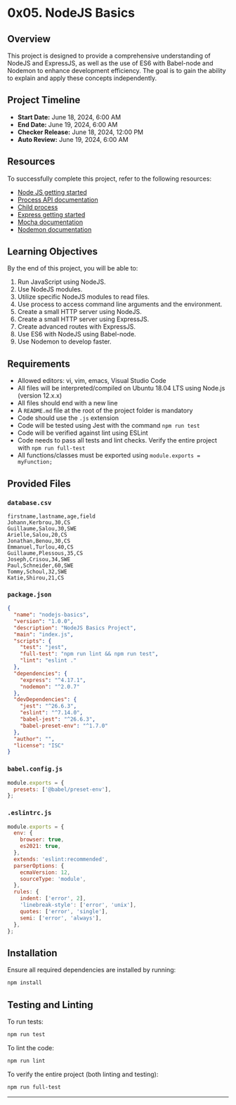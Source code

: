# 0x05. NodeJS Basics

## Overview

This project is designed to provide a comprehensive understanding of NodeJS and ExpressJS, as well as the use of ES6 with Babel-node and Nodemon to enhance development efficiency. The goal is to gain the ability to explain and apply these concepts independently.

## Project Timeline

- **Start Date:** June 18, 2024, 6:00 AM
- **End Date:** June 19, 2024, 6:00 AM
- **Checker Release:** June 18, 2024, 12:00 PM
- **Auto Review:** June 19, 2024, 6:00 AM

## Resources

To successfully complete this project, refer to the following resources:

- [Node JS getting started](#)
- [Process API documentation](#)
- [Child process](#)
- [Express getting started](#)
- [Mocha documentation](#)
- [Nodemon documentation](#)

## Learning Objectives

By the end of this project, you will be able to:

1. Run JavaScript using NodeJS.
2. Use NodeJS modules.
3. Utilize specific NodeJS modules to read files.
4. Use process to access command line arguments and the environment.
5. Create a small HTTP server using NodeJS.
6. Create a small HTTP server using ExpressJS.
7. Create advanced routes with ExpressJS.
8. Use ES6 with NodeJS using Babel-node.
9. Use Nodemon to develop faster.

## Requirements

- Allowed editors: vi, vim, emacs, Visual Studio Code
- All files will be interpreted/compiled on Ubuntu 18.04 LTS using Node.js (version 12.x.x)
- All files should end with a new line
- A `README.md` file at the root of the project folder is mandatory
- Code should use the `.js` extension
- Code will be tested using Jest with the command `npm run test`
- Code will be verified against lint using ESLint
- Code needs to pass all tests and lint checks. Verify the entire project with `npm run full-test`
- All functions/classes must be exported using `module.exports = myFunction;`

## Provided Files

### `database.csv`

```csv
firstname,lastname,age,field
Johann,Kerbrou,30,CS
Guillaume,Salou,30,SWE
Arielle,Salou,20,CS
Jonathan,Benou,30,CS
Emmanuel,Turlou,40,CS
Guillaume,Plessous,35,CS
Joseph,Crisou,34,SWE
Paul,Schneider,60,SWE
Tommy,Schoul,32,SWE
Katie,Shirou,21,CS
```

### `package.json`

```json
{
  "name": "nodejs-basics",
  "version": "1.0.0",
  "description": "NodeJS Basics Project",
  "main": "index.js",
  "scripts": {
    "test": "jest",
    "full-test": "npm run lint && npm run test",
    "lint": "eslint ."
  },
  "dependencies": {
    "express": "^4.17.1",
    "nodemon": "^2.0.7"
  },
  "devDependencies": {
    "jest": "^26.6.3",
    "eslint": "^7.14.0",
    "babel-jest": "^26.6.3",
    "babel-preset-env": "^1.7.0"
  },
  "author": "",
  "license": "ISC"
}
```

### `babel.config.js`

```js
module.exports = {
  presets: ['@babel/preset-env'],
};
```

### `.eslintrc.js`

```js
module.exports = {
  env: {
    browser: true,
    es2021: true,
  },
  extends: 'eslint:recommended',
  parserOptions: {
    ecmaVersion: 12,
    sourceType: 'module',
  },
  rules: {
    indent: ['error', 2],
    'linebreak-style': ['error', 'unix'],
    quotes: ['error', 'single'],
    semi: ['error', 'always'],
  },
};
```

## Installation

Ensure all required dependencies are installed by running:

```bash
npm install
```

## Testing and Linting

To run tests:

```bash
npm run test
```

To lint the code:

```bash
npm run lint
```

To verify the entire project (both linting and testing):

```bash
npm run full-test
```

---

